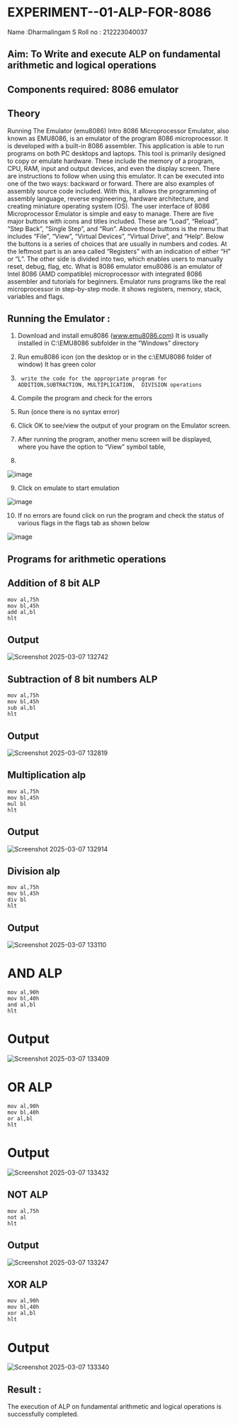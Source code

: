 # EXPERIMENT--01-ALP-FOR-8086
Name :Dharmalingam S
Roll no : 212223040037





## Aim: To Write and execute ALP on fundamental arithmetic and logical operations
## Components required: 8086  emulator 
## Theory 
Running The Emulator (emu8086) Intro 8086 Microprocessor Emulator, also known as EMU8086, is an emulator of the program 8086 microprocessor. It is developed with a built-in 8086 assembler. This application is able to run programs on both PC desktops and laptops. This tool is primarily designed to copy or emulate hardware. These include the memory of a program, CPU, RAM, input and output devices, and even the display screen. There are instructions to follow when using this emulator. It can be executed into one of the two ways: backward or forward. There are also examples of assembly source code included. With this, it allows the programming of assembly language, reverse engineering, hardware architecture, and creating miniature operating system (OS). The user interface of 8086 Microprocessor Emulator is simple and easy to manage. There are five major buttons with icons and titles included. These are “Load”, “Reload”, “Step Back”, “Single Step”, and “Run”. Above those buttons is the menu that includes “File”, “View”, “Virtual Devices”, “Virtual Drive”, and “Help”. Below the buttons is a series of choices that are usually in numbers and codes. At the leftmost part is an area called “Registers” with an indication of either “H” or “L”. The other side is divided into two, which enables users to manually reset, debug, flag, etc. What is 8086 emulator emu8086 is an emulator of Intel 8086 (AMD compatible) microprocessor with integrated 8086 assembler and tutorials for beginners. Emulator runs programs like the real microprocessor in step-by-step mode. it shows registers, memory, stack, variables and flags.


 ## Running the Emulator :
1.	Download and install emu8086 (www.emu8086.com) It is usually installed in C:\EMU8086 subfolder in the “Windows” directory
2.	  Run  emu8086 icon (on the desktop or in the c:\EMU8086 folder of window) It has green color 
 
 
3.		write the code for the appropriate program for ADDITION,SUBTRACTION, MULTIPLICATION,  DIVISION operations 

4.	 Compile the program and check for the errors 
5.	Run (once there is no syntax error) 

6.	Click OK to see/view the output of your program on the Emulator screen. 


7.	After running the program, another menu screen will be displayed, where you have the option to “View” symbol table,
8.	 


![image](https://user-images.githubusercontent.com/36288975/189273263-d65baae9-4b8f-4723-afb3-c0ffa4052b04.png)











9.	Click on emulate to start emulation 








![image](https://user-images.githubusercontent.com/36288975/189273273-9bb36ec1-e2e8-4892-8d35-37707332bfdc.png)








10.	If no errors are found click on run the program and check the status of various flags in the flags tab as shown below 






![image](https://user-images.githubusercontent.com/36288975/189273277-113a2a33-4a40-4ff8-95a5-ecd3a1f504fe.png)







## Programs for arithmetic  operations

## Addition  of 8 bit ALP 
```
mov al,75h
mov bl,45h
add al,bl
hlt
```


## Output  
  ![Screenshot 2025-03-07 132742](https://github.com/user-attachments/assets/a5606a4f-1b79-415f-9340-95c5e1ae82cd)

## Subtraction   of 8 bit numbers  ALP 
  ```
mov al,75h
mov bl,45h
sub al,bl
hlt
```
## Output  
![Screenshot 2025-03-07 132819](https://github.com/user-attachments/assets/0c2a1b7a-5f69-4491-b328-c0e6531d6abf)

## Multiplication alp 
 ```
mov al,75h
mov bl,45h
mul bl
hlt
```
 ## Output  
![Screenshot 2025-03-07 132914](https://github.com/user-attachments/assets/ca9aad1c-4ff2-4d74-90f3-d505e8ee623e)


## Division alp 
 ```
mov al,75h
mov bl,45h
div bl
hlt
```
## Output  
![Screenshot 2025-03-07 133110](https://github.com/user-attachments/assets/8bdddf3c-55c5-4a01-a7bf-faddfc8ee104)
# AND ALP
```
mov al,90h
mov bl,40h
and al,bl
hlt
```
# Output
![Screenshot 2025-03-07 133409](https://github.com/user-attachments/assets/5ced0f9e-23cd-403d-b38b-cc286fa6733b)
# OR ALP
```
mov al,90h
mov bl,40h
or al,bl
hlt
```
# Output
![Screenshot 2025-03-07 133432](https://github.com/user-attachments/assets/9962b87b-c142-4f95-a389-7a4f77ac6666)
## NOT ALP
```
mov al,75h
not al
hlt
```
## Output
![Screenshot 2025-03-07 133247](https://github.com/user-attachments/assets/ee9787a1-9ae7-4621-9104-c05f7ece7b65)
## XOR ALP
```
mov al,90h
mov bl,40h
xor al,bl
hlt
```
# Output
![Screenshot 2025-03-07 133340](https://github.com/user-attachments/assets/3bd3a469-4a1a-4e22-a4ca-c8478649bfc6)



## Result :
The execution of ALP on fundamental arithmetic and logical operations is successfully completed.
 








